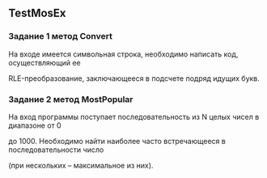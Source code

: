 ## TestMosEx
### Задание 1 метод Convert
На входе имеется символьная строка, необходимо написать код, осуществляющий ее<p>
RLE-преобразование, заключающееся в подсчете подряд идущих букв.
### Задание 2 метод MostPopular
На вход программы поступает последовательность из N целых чисел в диапазоне от 0<p>
до 1000. Необходимо найти наиболее часто встречающееся в последовательности число<p>
(при нескольких – максимальное из них).
